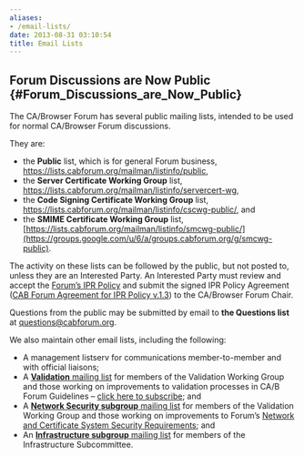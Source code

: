 ```yaml
---
aliases:
- /email-lists/
date: 2013-08-31 03:10:54
title: Email Lists
---
```


## Forum Discussions are Now Public {#Forum_Discussions_are_Now_Public}

The CA/Browser Forum has several public mailing lists, intended to be used for normal CA/Browser Forum discussions.

They are:

- the **Public** list, which is for general Forum business, https://lists.cabforum.org/mailman/listinfo/public,
- the **Server Certificate Working Group** list, https://lists.cabforum.org/mailman/listinfo/servercert-wg,
- the **Code Signing Certificate Working Group** list, https://lists.cabforum.org/mailman/listinfo/cscwg-public/, and
- the **SMIME Certificate Working Group** list, [https://lists.cabforum.org/mailman/listinfo/smcwg-public/](https://groups.google.com/u/6/a/groups.cabforum.org/g/smcwg-public).

The activity on these lists can be followed by the public, but not posted to, unless they are an Interested Party. An Interested Party must review and accept the [Forum’s IPR Policy][1] and submit the signed IPR Policy Agreement ([CAB Forum Agreement for IPR Policy v.1.3][2]) to the CA/Browser Forum Chair.

Questions from the public may be submitted by email to **the Questions list** at questions@cabforum.org.

We also maintain other email lists, including the following:

- A management listserv for communications member-to-member and with official liaisons;
- A [**Validation** mailing list][3] for members of the Validation Working Group and those working on improvements to validation processes in CA/B Forum Guidelines – [click here to subscribe][3]; and
- A [**Network Security subgroup** mailing list][4] for members of the Validation Working Group and those working on improvements to Forum’s [Network and Certificate System Security Requirements][5]; and
- An [**Infrastructure subgroup** mailing list][6] for members of the Infrastructure Subcommittee.

[1]: /about/ipr-policy/ "IPR Policy"
[2]: /uploads/CAB-Forum-Agreement-for-IPR-Policy_20FEB18.pdf
[3]: https://lists.cabforum.org/mailman/listinfo/validation/
[4]: https://lists.cabforum.org/mailman/listinfo/netsec
[5]: /working-groups/netsec/documents/
[6]: https://groups.google.com/a/groups.cabforum.org/g/infrastructure

